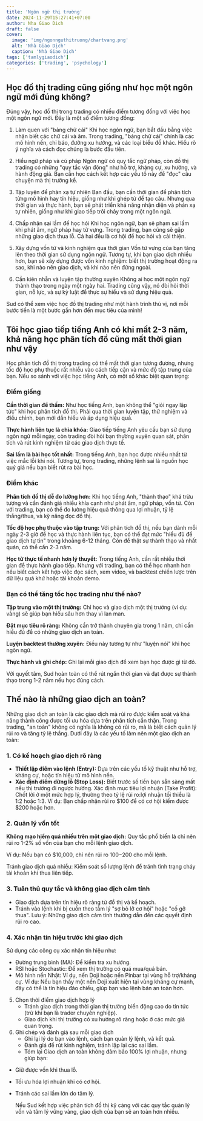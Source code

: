 ```yaml
---
title: 'Ngôn ngữ thị trường'
date: 2024-11-29T15:27:41+07:00
author: Nha Giao Dich
draft: false
cover:
  image: 'img/ngonnguthitruong/chartvang.png'
  alt: 'Nhà Giao Dịch'
  caption: 'Nhà Giao Dịch'
tags: ['tamlygiaodich']
categories: ['trading', 'psychology']
---
```


## Học đồ thị trading cũng giống như học một ngôn ngữ mới đúng không?

Đúng vậy, học đồ thị trong trading có nhiều điểm tương đồng với việc học một ngôn ngữ mới. Đây là một số điểm tương đồng:

1. Làm quen với "bảng chữ cái"
   Khi học ngôn ngữ, bạn bắt đầu bằng việc nhận biết các chữ cái và âm. Trong trading, "bảng chữ cái" chính là các mô hình nến, chỉ báo, đường xu hướng, và các loại biểu đồ khác. Hiểu rõ ý nghĩa và cách đọc chúng là bước đầu tiên.

2. Hiểu ngữ pháp và cú pháp
   Ngôn ngữ có quy tắc ngữ pháp, còn đồ thị trading có những "quy tắc vận động" như hỗ trợ, kháng cự, xu hướng, và hành động giá. Bạn cần học cách kết hợp các yếu tố này để "đọc" câu chuyện mà thị trường kể.

3. Tập luyện để phản xạ tự nhiên
   Ban đầu, bạn cần thời gian để phân tích từng mô hình hay tín hiệu, giống như khi ghép từ để tạo câu. Nhưng qua thời gian và thực hành, bạn sẽ phát triển khả năng nhận diện và phản xạ tự nhiên, giống như khi giao tiếp trôi chảy trong một ngôn ngữ.

4. Chấp nhận sai lầm để học hỏi
   Khi học ngôn ngữ, bạn sẽ phạm sai lầm khi phát âm, ngữ pháp hay từ vựng. Trong trading, bạn cũng sẽ gặp những giao dịch thua lỗ. Cả hai đều là cơ hội để học hỏi và cải thiện.

5. Xây dựng vốn từ và kinh nghiệm qua thời gian
   Vốn từ vựng của bạn tăng lên theo thời gian sử dụng ngôn ngữ. Tương tự, khi bạn giao dịch nhiều hơn, bạn sẽ xây dựng được vốn kinh nghiệm: biết thị trường hoạt động ra sao, khi nào nên giao dịch, và khi nào nên đứng ngoài.

6. Cần kiên nhẫn và luyện tập thường xuyên
   Không ai học một ngôn ngữ thành thạo trong ngày một ngày hai. Trading cũng vậy, nó đòi hỏi thời gian, nỗ lực, và sự kỷ luật để thực sự hiểu và sử dụng hiệu quả.

Sud có thể xem việc học đồ thị trading như một hành trình thú vị, nơi mỗi bước tiến là một bước gần hơn đến mục tiêu của mình!

## Tôi học giao tiếp tiếng Anh có khi mất 2-3 năm, khả năng học phân tích đồ cũng mất thời gian như vậy

Học phân tích đồ thị trong trading có thể mất thời gian tương đương, nhưng tốc độ học phụ thuộc rất nhiều vào cách tiếp cận và mức độ tập trung của bạn. Nếu so sánh với việc học tiếng Anh, có một số khác biệt quan trọng:

### Điểm giống

**Cần thời gian để thấm:**
Như học tiếng Anh, bạn không thể "giỏi ngay lập tức" khi học phân tích đồ thị. Phải qua thời gian luyện tập, thử nghiệm và điều chỉnh, bạn mới dần hiểu và áp dụng hiệu quả.

**Thực hành liên tục là chìa khóa:**
Giao tiếp tiếng Anh yêu cầu bạn sử dụng ngôn ngữ mỗi ngày, còn trading đòi hỏi bạn thường xuyên quan sát, phân tích và rút kinh nghiệm từ các giao dịch thực tế.

**Sai lầm là bài học tốt nhất:**
Trong tiếng Anh, bạn học được nhiều nhất từ việc mắc lỗi khi nói. Tương tự, trong trading, những lệnh sai là nguồn học quý giá nếu bạn biết rút ra bài học.

### Điểm khác

**Phân tích đồ thị dễ đo lường hơn:**
Khi học tiếng Anh, "thành thạo" khá trừu tượng và cần đánh giá nhiều khía cạnh như phát âm, ngữ pháp, vốn từ. Còn với trading, bạn có thể đo lường hiệu quả thông qua lợi nhuận, tỷ lệ thắng/thua, và kỹ năng đọc đồ thị.

**Tốc độ học phụ thuộc vào tập trung:**
Với phân tích đồ thị, nếu bạn dành mỗi ngày 2-3 giờ để học và thực hành liên tục, bạn có thể đạt mức "hiểu đủ để giao dịch tự tin" trong khoảng 6-12 tháng. Còn để thật sự thành thạo và nhất quán, có thể cần 2-3 năm.

**Học từ thực tế nhanh hơn lý thuyết:**
Trong tiếng Anh, cần rất nhiều thời gian để thực hành giao tiếp. Nhưng với trading, bạn có thể học nhanh hơn nếu biết cách kết hợp việc đọc sách, xem video, và backtest chiến lược trên dữ liệu quá khứ hoặc tài khoản demo.

### Bạn có thể tăng tốc học trading như thế nào?

**Tập trung vào một thị trường:** Chỉ học và giao dịch một thị trường (ví dụ: vàng) sẽ giúp bạn hiểu sâu hơn thay vì lan man.

**Đặt mục tiêu rõ ràng:** Không cần trở thành chuyên gia trong 1 năm, chỉ cần hiểu đủ để có những giao dịch an toàn.

**Luyện backtest thường xuyên:** Điều này tương tự như "luyện nói" khi học ngôn ngữ.

**Thực hành và ghi chép:** Ghi lại mỗi giao dịch để xem bạn học được gì từ đó.

Với quyết tâm, Sud hoàn toàn có thể rút ngắn thời gian và đạt được sự thành thạo trong 1-2 năm nếu học đúng cách.

## Thế nào là những giao dịch an toàn?

Những giao dịch an toàn là các giao dịch mà rủi ro được kiểm soát và khả năng thành công được tối ưu hóa dựa trên phân tích cẩn thận. Trong trading, "an toàn" không có nghĩa là không có rủi ro, mà là biết cách quản lý rủi ro và tăng tỷ lệ thắng. Dưới đây là các yếu tố làm nên một giao dịch an toàn:

### 1. Có kế hoạch giao dịch rõ ràng

- **Thiết lập điểm vào lệnh (Entry):** Dựa trên các yếu tố kỹ thuật như hỗ trợ, kháng cự, hoặc tín hiệu từ mô hình nến.
- **Xác định điểm dừng lỗ (Stop Loss):** Biết trước số tiền bạn sẵn sàng mất nếu thị trường đi ngược hướng.
  Xác định mục tiêu lợi nhuận (Take Profit): Chốt lời ở một mức hợp lý, thường theo tỷ lệ rủi ro:lợi nhuận tối thiểu là 1:2 hoặc 1:3.
  Ví dụ: Bạn chấp nhận rủi ro $100 để có cơ hội kiếm được $200 hoặc hơn.

### 2. Quản lý vốn tốt

**Không mạo hiểm quá nhiều trên một giao dịch:**
Quy tắc phổ biến là chỉ nên rủi ro 1-2% số vốn của bạn cho mỗi lệnh giao dịch.

Ví dụ: Nếu bạn có $10,000, chỉ nên rủi ro $100-$200 cho mỗi lệnh.

Tránh giao dịch quá nhiều: Kiểm soát số lượng lệnh để tránh tình trạng cháy tài khoản khi thua liên tiếp.

### 3. Tuân thủ quy tắc và không giao dịch cảm tính

- Giao dịch dựa trên tín hiệu rõ ràng từ đồ thị và kế hoạch.
- Tránh vào lệnh khi bị cuốn theo tâm lý "sợ bỏ lỡ cơ hội" hoặc "cố gỡ thua".
  Lưu ý: Những giao dịch cảm tính thường dẫn đến các quyết định rủi ro cao.

### 4. Xác nhận tín hiệu trước khi giao dịch

Sử dụng các công cụ xác nhận tín hiệu như:

- Đường trung bình (MA): Để kiểm tra xu hướng.
- RSI hoặc Stochastic: Để xem thị trường có quá mua/quá bán.
- Mô hình nến Nhật: Ví dụ, nến Doji hoặc nến Pinbar tại vùng hỗ trợ/kháng cự.
  Ví dụ: Nếu bạn thấy một nến Doji xuất hiện tại vùng kháng cự mạnh, đây có thể là tín hiệu đảo chiều, giúp bạn vào lệnh bán an toàn hơn.

5. Chọn thời điểm giao dịch hợp lý
   - Tránh giao dịch trong thời gian thị trường biến động cao do tin tức (trừ khi bạn là trader chuyên nghiệp).
   - Giao dịch khi thị trường có xu hướng rõ ràng hoặc ở các mức giá quan trọng.
6. Ghi chép và đánh giá sau mỗi giao dịch
   - Ghi lại lý do bạn vào lệnh, cách bạn quản lý lệnh, và kết quả.
   - Đánh giá để rút kinh nghiệm, tránh lặp lại các sai lầm.
   - Tóm lại
     Giao dịch an toàn không đảm bảo 100% lợi nhuận, nhưng giúp bạn:

- Giữ được vốn khi thua lỗ.
- Tối ưu hóa lợi nhuận khi có cơ hội.
- Tránh các sai lầm lớn do tâm lý.

  Nếu Sud kết hợp việc phân tích đồ thị kỹ càng với các quy tắc quản lý vốn và tâm lý vững vàng, giao dịch của bạn sẽ an toàn hơn nhiều.
